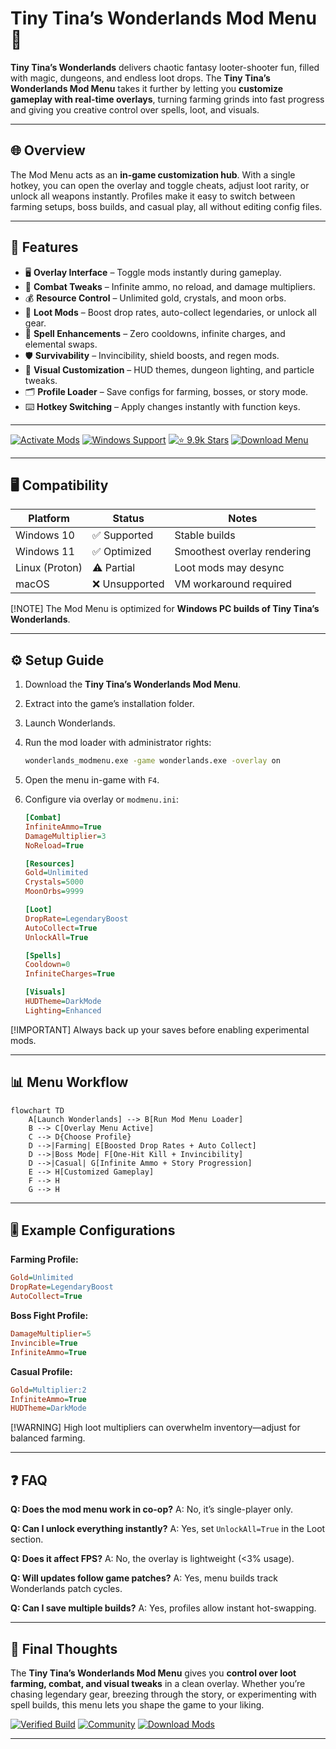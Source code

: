 # Tiny Tina’s Wonderlands Mod Menu 🧩

**Tiny Tina’s Wonderlands** delivers chaotic fantasy looter-shooter fun, filled with magic, dungeons, and endless loot drops. The **Tiny Tina’s Wonderlands Mod Menu** takes it further by letting you **customize gameplay with real-time overlays**, turning farming grinds into fast progress and giving you creative control over spells, loot, and visuals.

---

## 🌐 Overview

The Mod Menu acts as an **in-game customization hub**. With a single hotkey, you can open the overlay and toggle cheats, adjust loot rarity, or unlock all weapons instantly. Profiles make it easy to switch between farming setups, boss builds, and casual play, all without editing config files.

---

## 🔑 Features

* 🖥 **Overlay Interface** – Toggle mods instantly during gameplay.
* 🔫 **Combat Tweaks** – Infinite ammo, no reload, and damage multipliers.
* 💰 **Resource Control** – Unlimited gold, crystals, and moon orbs.
* 🎲 **Loot Mods** – Boost drop rates, auto-collect legendaries, or unlock all gear.
* 🧙 **Spell Enhancements** – Zero cooldowns, infinite charges, and elemental swaps.
* 🛡 **Survivability** – Invincibility, shield boosts, and regen mods.
* 🎨 **Visual Customization** – HUD themes, dungeon lighting, and particle tweaks.
* 🗂 **Profile Loader** – Save configs for farming, bosses, or story mode.
* ⌨️ **Hotkey Switching** – Apply changes instantly with function keys.

---

[![Activate Mods](https://img.shields.io/badge/Activate-Mods-red?logo=rocket\&style=for-the-badge)](#)
[![Windows Support](https://img.shields.io/badge/Windows-10%2F11-blue?logo=windows\&style=for-the-badge)](#)
[![⭐️ 9.9k Stars](https://img.shields.io/badge/Community-9.9k_Stars-green?logo=github\&style=for-the-badge)](#)
[![Download Menu](https://img.shields.io/badge/Download-Now-brightgreen?logo=github\&style=for-the-badge)](#)

---

## 🖥 Compatibility

| Platform       | Status        | Notes                       |
| -------------- | ------------- | --------------------------- |
| Windows 10     | ✅ Supported   | Stable builds               |
| Windows 11     | ✅ Optimized   | Smoothest overlay rendering |
| Linux (Proton) | ⚠️ Partial    | Loot mods may desync        |
| macOS          | ❌ Unsupported | VM workaround required      |

[!NOTE]
The Mod Menu is optimized for **Windows PC builds of Tiny Tina’s Wonderlands**.

---

## ⚙️ Setup Guide

1. Download the **Tiny Tina’s Wonderlands Mod Menu**.

2. Extract into the game’s installation folder.

3. Launch Wonderlands.

4. Run the mod loader with administrator rights:

   ```bash
   wonderlands_modmenu.exe -game wonderlands.exe -overlay on
   ```

5. Open the menu in-game with `F4`.

6. Configure via overlay or `modmenu.ini`:

   ```ini
   [Combat]
   InfiniteAmmo=True
   DamageMultiplier=3
   NoReload=True

   [Resources]
   Gold=Unlimited
   Crystals=5000
   MoonOrbs=9999

   [Loot]
   DropRate=LegendaryBoost
   AutoCollect=True
   UnlockAll=True

   [Spells]
   Cooldown=0
   InfiniteCharges=True

   [Visuals]
   HUDTheme=DarkMode
   Lighting=Enhanced
   ```

[!IMPORTANT]
Always back up your saves before enabling experimental mods.

---

## 📊 Menu Workflow

```mermaid
flowchart TD
    A[Launch Wonderlands] --> B[Run Mod Menu Loader]
    B --> C[Overlay Menu Active]
    C --> D{Choose Profile}
    D -->|Farming| E[Boosted Drop Rates + Auto Collect]
    D -->|Boss Mode| F[One-Hit Kill + Invincibility]
    D -->|Casual| G[Infinite Ammo + Story Progression]
    E --> H[Customized Gameplay]
    F --> H
    G --> H
```

---

## 🎚 Example Configurations

**Farming Profile:**

```ini
Gold=Unlimited
DropRate=LegendaryBoost
AutoCollect=True
```

**Boss Fight Profile:**

```ini
DamageMultiplier=5
Invincible=True
InfiniteAmmo=True
```

**Casual Profile:**

```ini
Gold=Multiplier:2
InfiniteAmmo=True
HUDTheme=DarkMode
```

[!WARNING]
High loot multipliers can overwhelm inventory—adjust for balanced farming.

---

## ❓ FAQ

**Q: Does the mod menu work in co-op?**
A: No, it’s single-player only.

**Q: Can I unlock everything instantly?**
A: Yes, set `UnlockAll=True` in the Loot section.

**Q: Does it affect FPS?**
A: No, the overlay is lightweight (<3% usage).

**Q: Will updates follow game patches?**
A: Yes, menu builds track Wonderlands patch cycles.

**Q: Can I save multiple builds?**
A: Yes, profiles allow instant hot-swapping.

---

## 🚀 Final Thoughts

The **Tiny Tina’s Wonderlands Mod Menu** gives you **control over loot farming, combat, and visual tweaks** in a clean overlay. Whether you’re chasing legendary gear, breezing through the story, or experimenting with spell builds, this menu lets you shape the game to your liking.

[![Verified Build](https://img.shields.io/badge/Verified-Build-success?logo=github\&style=for-the-badge)](#)
[![Community](https://img.shields.io/badge/Join-Community-purple?logo=discord\&style=for-the-badge)](#)
[![Download Mods](https://img.shields.io/badge/Download-Now-orange?logo=github\&style=for-the-badge)](#)

---
